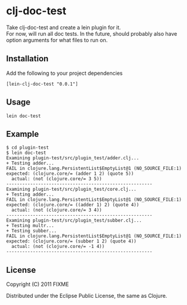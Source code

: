# clj-doc-test

Take clj-doc-test and create a lein plugin for it.  
For now, will run all doc tests.
In the future, should probably also have option arguments for what files to run on.

## Installation
Add the following to your project dependencies

	[lein-clj-doc-test "0.0.1"]

## Usage

	lein doc-test

## Example

	$ cd plugin-test
	$ lein doc-test
	Examining plugin-test/src/plugin_test/adder.clj...
	+ Testing adder...
	FAIL in clojure.lang.PersistentList$EmptyList@1 (NO_SOURCE_FILE:1)
	expected: (clojure.core/= (adder 1 2) (quote 5))
  	  actual: (not (clojure.core/= 3 5))
	-------------------------------------------------------
	Examining plugin-test/src/plugin_test/core.clj...
	+ Testing adder...
	FAIL in clojure.lang.PersistentList$EmptyList@1 (NO_SOURCE_FILE:1)
	expected: (clojure.core/= ((adder 1) 2) (quote 4))
	  actual: (not (clojure.core/= 3 4))
	-------------------------------------------------------
	Examining plugin-test/src/plugin_test/subber.clj...
	+ Testing multr...
	+ Testing subber...
	FAIL in clojure.lang.PersistentList$EmptyList@1 (NO_SOURCE_FILE:1)
	expected: (clojure.core/= (subber 1 2) (quote 4))
  	  actual: (not (clojure.core/= -1 4))
	-------------------------------------------------------

## License

Copyright (C) 2011 FIXME

Distributed under the Eclipse Public License, the same as Clojure.
